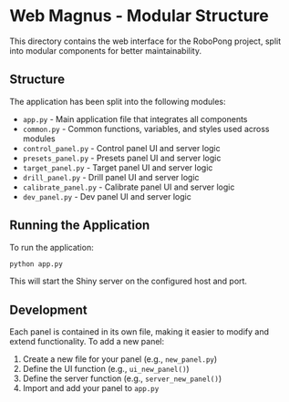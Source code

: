 # Web Magnus - Modular Structure

This directory contains the web interface for the RoboPong project, split into modular components for better maintainability.

## Structure

The application has been split into the following modules:

- `app.py` - Main application file that integrates all components
- `common.py` - Common functions, variables, and styles used across modules
- `control_panel.py` - Control panel UI and server logic
- `presets_panel.py` - Presets panel UI and server logic
- `target_panel.py` - Target panel UI and server logic
- `drill_panel.py` - Drill panel UI and server logic
- `calibrate_panel.py` - Calibrate panel UI and server logic
- `dev_panel.py` - Dev panel UI and server logic

## Running the Application

To run the application:

```bash
python app.py
```

This will start the Shiny server on the configured host and port.

## Development

Each panel is contained in its own file, making it easier to modify and extend functionality. To add a new panel:

1. Create a new file for your panel (e.g., `new_panel.py`)
2. Define the UI function (e.g., `ui_new_panel()`)
3. Define the server function (e.g., `server_new_panel()`)
4. Import and add your panel to `app.py`
